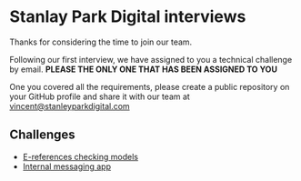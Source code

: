 # Stanlay Park Digital interviews

Thanks for considering the time to join our team.

Following our first interview, we have assigned to you a technical challenge by email. **PLEASE THE ONLY ONE THAT HAS BEEN ASSIGNED TO YOU**

One you covered all the requirements, please create a public repository on your GitHub profile and share it with our team at [vincent@stanleyparkdigital.com](mailto:vincent@stanleyparkdigital.com)

## Challenges

- [E-references checking models](/e-references)
- [Internal messaging app](/chat)
